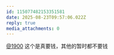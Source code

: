 ```yaml
---
id: 115077482153351581
date: 2025-08-23T09:57:06.022Z
reply: true
media_attachments: 0
---
```


[@1900](https://social.1900.live/@1900) 这个是真要钱，其他的暂时都不要钱

